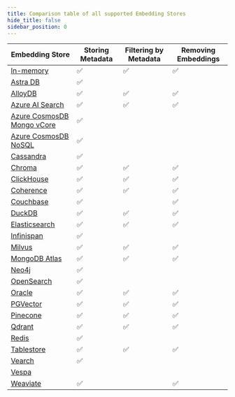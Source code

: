 ```yaml
---
title: Comparison table of all supported Embedding Stores
hide_title: false
sidebar_position: 0
---
```


| Embedding Store                                                                       | Storing Metadata | Filtering by Metadata      | Removing Embeddings |
|---------------------------------------------------------------------------------------|------------------|----------------------------|---------------------|
| [In-memory](/integrations/embedding-stores/in-memory)                                 | ✅               | ✅                         | ✅                  |
| [Astra DB](/integrations/embedding-stores/astra-db)                                   | ✅               |                            |                     |
| [AlloyDB](/integrations/embedding-stores/alloydb)                                     | ✅               | ✅                         | ✅                  |
| [Azure AI Search](/integrations/embedding-stores/azure-ai-search)                     | ✅               | ✅                         | ✅                  |
| [Azure CosmosDB Mongo vCore](/integrations/embedding-stores/azure-cosmos-mongo-vcore) | ✅               |                            |                     |
| [Azure CosmosDB NoSQL](/integrations/embedding-stores/azure-cosmos-nosql)             | ✅               |                            |                     |
| [Cassandra](/integrations/embedding-stores/cassandra)                                 | ✅               |                            |                     |
| [Chroma](/integrations/embedding-stores/chroma)                                       | ✅               | ✅                         | ✅                  |
| [ClickHouse](/integrations/embedding-stores/clickhouse)                               | ✅               | ✅                         | ✅                  |
| [Coherence](/integrations/embedding-stores/coherence)                                 | ✅               | ✅                         | ✅                  |
| [Couchbase](/integrations/embedding-stores/couchbase)                                 | ✅               |                            | ✅                  |
| [DuckDB](/integrations/embedding-stores/duckdb)                                       | ✅               | ✅                         | ✅                  |
| [Elasticsearch](/integrations/embedding-stores/elasticsearch)                         | ✅               | ✅                         | ✅                  |
| [Infinispan](/integrations/embedding-stores/infinispan)                               | ✅               |                            |                     |
| [Milvus](/integrations/embedding-stores/milvus)                                       | ✅               | ✅                         | ✅                  |
| [MongoDB Atlas](/integrations/embedding-stores/mongodb-atlas)                         | ✅               | ✅                         | ✅                  |
| [Neo4j](/integrations/embedding-stores/neo4j)                                         | ✅               |                            |                     |
| [OpenSearch](/integrations/embedding-stores/opensearch)                               | ✅               |                            |                     |
| [Oracle](/integrations/embedding-stores/oracle)                                       | ✅               | ✅                         | ✅                  |
| [PGVector](/integrations/embedding-stores/pgvector)                                   | ✅               | ✅                         | ✅                  |
| [Pinecone](/integrations/embedding-stores/pinecone)                                   | ✅               | ✅                         | ✅                  |
| [Qdrant](/integrations/embedding-stores/qdrant)                                       | ✅               | ✅                         | ✅                  |
| [Redis](/integrations/embedding-stores/redis)                                         | ✅               |                            |                     |
| [Tablestore](/integrations/embedding-stores/tablestore)                               | ✅               | ✅                         | ✅                  |
| [Vearch](/integrations/embedding-stores/vearch)                                       | ✅               |                            |                     |
| [Vespa](/integrations/embedding-stores/vespa)                                         |                  |                            |                     |
| [Weaviate](/integrations/embedding-stores/weaviate)                                   | ✅               |                            | ✅                  |
